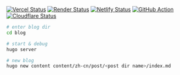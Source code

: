 [![Vercel Status](https://img.shields.io/github/deployments/jedore/Jedore.github.io/Production?logo=Vercel&label=Vercel)](https://jedore.top)
[![Render Status](https://img.shields.io/badge/dynamic/json?url=https%3A%2F%2Frender-deploy-status-xwee.onrender.com%2Fsrv-cm2jll21hbls73fpc83g&query=%24.status&logo=Render&label=Render&color=brightgreen&cacheSeconds=86400)](https://bk1.jedore.top)
[![Netlify Status](https://api.netlify.com/api/v1/badges/fd8a20c1-8adc-494a-a9cb-f8d0519eb6eb/deploy-status)](https://bk4.jedore.top)
[![GitHub Action](https://github.com/Jedore/Jedore.github.io/actions/workflows/hugo.yaml/badge.svg)](https://bk3.jedore.top)
[![Cloudflare Status](https://img.shields.io/endpoint?url=https://cloudflare-pages-badges.jedorefight.workers.dev/?projectName=jedore)](https://bk2.jedore.top)


```bash
# enter blog dir
cd blog

# start & debug
hugo server

# new blog
hugo new content content/zh-cn/post/<post dir name>/index.md
```